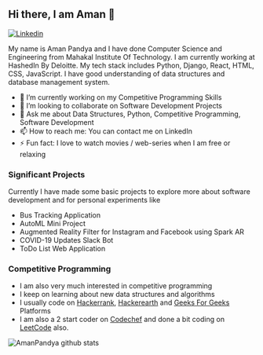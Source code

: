 ## Hi there, I am Aman 👋

[![Linkedin](https://img.shields.io/badge/-LinkedIn-blue?style=flat&logo=Linkedin&logoColor=white)](https://www.linkedin.com/in/amanpandya/)

My name is Aman Pandya and I have done Computer Science and Engineering from Mahakal Institute Of Technology. I am currently working at HashedIn By Deloitte. My tech stack includes Python, Django, React, HTML, CSS, JavaScript. I have good understanding of data structures and database management system.

- 🔭 I’m currently working on my Competitive Programming Skills
- 👯 I’m looking to collaborate on Software Development Projects
- 💬 Ask me about Data Structures, Python, Competitive Programming, Software Development
- 📫 How to reach me: You can contact me on LinkedIn
- ⚡ Fun fact: I love to watch movies / web-series when I am free or relaxing

### Significant Projects

Currently I have made some basic projects to explore more about software development and for personal experiments like
- Bus Tracking Application
- AutoML Mini Project
- Augmented Reality Filter for Instagram and Facebook using Spark AR
- COVID-19 Updates Slack Bot
- ToDo List Web Application

### Competitive Programming

- I am also very much interested in competitive programming 
- I keep on learning about new data structures and algorithms
- I usually code on [Hackerrank](https://www.hackerrank.com/thesparkvision?hr_r=1), [Hackerearth](https://www.hackerearth.com/@aman2239) and [Geeks For Geeks](https://auth.geeksforgeeks.org/user/amanpandya/practice/) Platforms
- I am also a 2 start coder on [Codechef](https://www.codechef.com/users/thesparkvision) and done a bit coding on [LeetCode](https://leetcode.com/thesparkvision/) also.

![AmanPandya github stats](https://github-readme-stats.vercel.app/api?username=thesparkvision&show_icons=true&theme=tokyonight)

